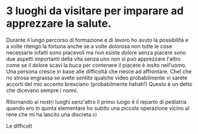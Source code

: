 # 3 luoghi da visitare per imparare ad apprezzare la salute.

Durante il lungo percorso di formazione e di lavoro ho avuto la possibilità e a volte ritengo la fortuna anche se a volte dolorosa non tutte le cose necessarie infatti sono piacevoli ma non esiste dolore senza piacere sono due aspetti importanti della vita senza uno non si può apprezzare l'altro come se il dolore scavi la buca per contenere il piacere  è insito nell'uomo.
Una persona cresce in base alle difficoltà che riesce ad affrontare.
Chel che no strosa engrassa se avete sentito qualche video probabilmente vi sarete accorti del mio accento bresciano (probabilmente hahah!) Questo è un detto che dicevano sempre i nonni.

Ritornando ai nostri luoghi senz'altro il primo luogo è il reparto di pediatria quando ero in quinta elementare ho subito una piccola operazione vicino al rene che mi ha lascito una discreta ci

Le difficolt

<!-- Rebparto di pediatria Istinto Bio 
Ospedale Relazione Psico
Casa di riposo Differenziazione  Sociale 
Le tre eta -->





  

<!--stackedit_data:
eyJoaXN0b3J5IjpbLTE5ODk3NzI1MjgsMTM2MTQ0NTQwMiwtMT
ExODQyNDg0MSwtMTAzMjM2NzI1MV19
-->